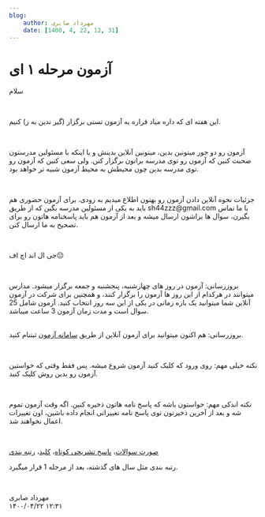 ```yaml
---
blog:
    author: مهرداد صابری
    date: [1400, 4, 22, 12, 31]
---
```

# آزمون مرحله ۱ ای

<div class="cnt">
<p>سلام</p>
<p><br/></p>
<p>این هفته ای که داره میاد قراره یه آزمون تستی برگزار (گیر ندین به ز) کنیم.</p>
<p><br/></p>
<p>آزمون رو دو جور میتونین بدین، میتونین آنلاین بدینش و یا اینکه با مسئولین مدرستون صحبت کنین که آزمون رو توی مدرسه براتون برگزار کنن. ولی سعی کنین که آزمون رو توی مدرسه بدین چون محیطش به محیط آزمون شبیه تر خواهد بود.</p>
<p><br/></p>
<p>جزئیات نحوه آنلاین دادن آزمون رو بهتون اطلاع میدیم به زودی. برای آزمون حضوری هم باید به یکی از مسئولین مدرسه بگین که از طریق sh44zzz@gmail.com با ما تماس بگیرن، سوال ها براشون ارسال میشه و بعد از آزمون هم باید پاسخنامه هاتون رو برای تصحیح به ما ارسال کنن.</p>
<p><br/></p>
<p>جی ال اند اچ اف😐</p>
<p><br/></p>
<p>بروزرسانی: آزمون در روز های چهارشنبه، پنجشنبه و جمعه برگزار میشود. مدارس میتوانند در هرکدام از این روز ها آزمون را برگزار کنند، و همچنین برای شرکت در آزمون آنلاین شما میتوانید یک بازه زمانی در یکی از این سه روز انتخاب کنید. آزمون شامل 25 سوال است و مدت زمان آزمون 3 ساعت میباشد.</p>
<p><br/>بروزرسانی: هم اکنون میتوانید برای آزمون آنلاین از طریق <a href="http://mcexam.shaazzz.tk/">سامانه آزمون</a> ثبتنام کنید.</p>
<p><br/></p>

<p>نکته خیلی مهم: روی ورود که کلیک کنید آزمون شروع میشه. پس فقط وقتی که خواستین آزمون رو بدین روش کلیک کنید.</p>
<p><br/></p>
<p>نکته اندکی مهم: حواستون باشه که پاسخ نامه هاتون ذخیره کنین. اگه وقت آزمون تموم شه و بعد از آخرین ذخیرتون توی پاسخ نامه تغییراتی انجام داده باشین، اون تغییرات اعمال نخواهند شد.</p>
<p><a href="http://bayanbox.ir/info/5404633343919931585/Solution"><br/></a></p>
<p><a href="http://bayanbox.ir/info/7880262709702215091/%D8%B5%D9%88%D8%B1%D8%AA-%D8%B3%D9%88%D8%A7%D9%84%D8%A7%D8%AA">صورت سوالات</a>، <a href="http://bayanbox.ir/info/8745540224352998923/%D9%BE%D8%A7%D8%B3%D8%AE-%D8%AA%D8%B4%D8%B1%DB%8C%D8%AD%DB%8C">پاسخ تشریحی کوتاه</a>، <a href="http://bayanbox.ir/info/5404633343919931585/%DA%A9%D9%84%DB%8C%D8%AF">کلید</a>، <a href="http://bayanbox.ir/info/5004182071652734093/ScoreBoard">رتبه بندی</a><br/></p>
<p>رتبه بندی مثل سال های گذشته، بعد از مرحله 1 قرار میگیرد.<br/></p>
<p><br/></p>
</div>

<div class="blog-info">
    <div class="blog-author">مهرداد صابری</div>
    <div class="blog-date">۱۴۰۰/۰۴/۲۲ ۱۲:۳۱</div>
</div>

